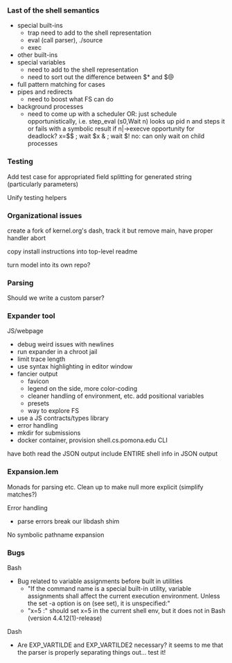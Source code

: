 ### Last of the shell semantics

- special built-ins
  + trap
    need to add to the shell representation
  + eval (call parser), ./source
  + exec
- other built-ins
- special variables
  + need to add to the shell representation
  + need to sort out the difference between $* and $@
- full pattern matching for cases
- pipes and redirects
  + need to boost what FS can do
- background processes
  + need to come up with a scheduler
    OR: just schedule opportunistically, i.e.
        step_eval (s0,Wait n) looks up pid n and steps it
           or fails with a symbolic result if n|->execve
        opportunity for deadlock?
          x=$$ ; wait $x & ; wait $!
          no: can only wait on child processes

### Testing

Add test case for appropriated field splitting for generated string (particularly parameters)

Unify testing helpers

### Organizational issues

create a fork of kernel.org's dash, track it
but remove main, have proper handler abort

copy install instructions into top-level readme

turn model into its own repo?

### Parsing

Should we write a custom parser?

### Expander tool

JS/webpage
  + debug weird issues with newlines
  + run expander in a chroot jail
  + limit trace length
  + use syntax highlighting in editor window
  + fancier output
    - favicon
    - legend on the side, more color-coding
    - cleaner handling of environment, etc.
      add positional variables
    - presets
    - way to explore FS
  + use a JS contracts/types library 
  + error handling
  + mkdir for submissions
  + docker container, provision shell.cs.pomona.edu
CLI

have both read the JSON output
  include ENTIRE shell info in JSON output

### Expansion.lem

Monads for parsing etc.
Clean up to make null more explicit (simplify matches?)

Error handling
  - parse errors break our libdash shim

No symbolic pathname expansion

### Bugs

Bash
  - Bug related to variable assignments before built in utilities
    - "If the command name is a special built-in utility, variable assignments shall affect the current execution environment. Unless the set -a option is on (see set), it is unspecified:"
    - "x=5 :" should set x=5 in the current shell env, but it does not in Bash (version 4.4.12(1)-release)

Dash
  - Are EXP_VARTILDE and EXP_VARTILDE2 necessary? 
    it seems to me that the parser is properly separating things out...
    test it!
